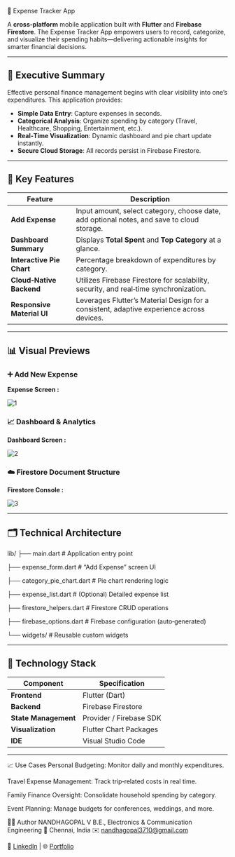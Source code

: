 💸 Expense Tracker App

A **cross‑platform** mobile application built with **Flutter** and **Firebase Firestore**. The Expense Tracker App empowers users to record, categorize, and visualize their spending habits—delivering actionable insights for smarter financial decisions.

---

## 📌 Executive Summary

Effective personal finance management begins with clear visibility into one’s expenditures. This application provides:

- **Simple Data Entry**: Capture expenses in seconds.  
- **Categorical Analysis**: Organize spending by category (Travel, Healthcare, Shopping, Entertainment, etc.).  
- **Real‑Time Visualization**: Dynamic dashboard and pie chart update instantly.  
- **Secure Cloud Storage**: All records persist in Firebase Firestore.  

---

## 🚀 Key Features

| Feature                        | Description                                                                                  |
|--------------------------------|----------------------------------------------------------------------------------------------|
| **Add Expense**                | Input amount, select category, choose date, add optional notes, and save to cloud storage.   |
| **Dashboard Summary**          | Displays **Total Spent** and **Top Category** at a glance.                                   |
| **Interactive Pie Chart**      | Percentage breakdown of expenditures by category.                                           |
| **Cloud‑Native Backend**       | Utilizes Firebase Firestore for scalability, security, and real‑time synchronization.        |
| **Responsive Material UI**     | Leverages Flutter’s Material Design for a consistent, adaptive experience across devices.    |

---

## 📊 Visual Previews

### ➕ Add New Expense

**Expense Screen :**

![1](https://github.com/user-attachments/assets/8719c050-1b6a-499d-918e-ba1e91930bee)


### 📈 Dashboard & Analytics

**Dashboard Screen :**

![2](https://github.com/user-attachments/assets/0343e45a-4731-44a9-95fb-72c6898520f3)


### ☁️ Firestore Document Structure

**Firestore Console :**

![3](https://github.com/user-attachments/assets/36dc21c3-cd60-4990-8e8f-6b88c552d607)


---

## 🗂️ Technical Architecture

lib/
├── main.dart # Application entry point

├── expense_form.dart # “Add Expense” screen UI

├── category_pie_chart.dart # Pie chart rendering logic

├── expense_list.dart # (Optional) Detailed expense list

├── firestore_helpers.dart # Firestore CRUD operations

├── firebase_options.dart # Firebase configuration (auto‑generated)

└── widgets/ # Reusable custom widgets


---

## 🔧 Technology Stack

| Component               | Specification                                              |
|-------------------------|------------------------------------------------------------|
| **Frontend**            | Flutter (Dart)                                             |
| **Backend**             | Firebase Firestore                                        |
| **State Management**    | Provider / Firebase SDK                                    |
| **Visualization**       | Flutter Chart Packages                                     |
| **IDE**                 | Visual Studio Code                                         |

---

📈 Use Cases
Personal Budgeting: Monitor daily and monthly expenditures.

Travel Expense Management: Track trip‑related costs in real time.

Family Finance Oversight: Consolidate household spending by category.

Event Planning: Manage budgets for conferences, weddings, and more.

👨‍💻 Author
NANDHAGOPAL V
B.E., Electronics & Communication Engineering
📍 Chennai, India
✉️ nandhagopal3710@gmail.com

🔗 [LinkedIn](https://www.linkedin.com/in/nandhagopal03/) | 🌐 [Portfolio](https://nandhgopalportfolio.netlify.app)


